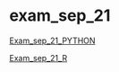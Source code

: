 # exam_sep_21

[Exam_sep_21_PYTHON](https://github.com/JuulDorssers/exam_sep_21/blob/master/exam_Sep_21_2018.ipynb)

[Exam_sep_21_R](https://github.com/JuulDorssers/exam_sep_21/blob/master/exam_2_student%20(1).ipynb)
